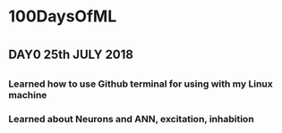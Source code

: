 # 100DaysOfML <h1>

## DAY0 25th JULY 2018 <h2>

### Learned how to use Github terminal for using with my Linux machine
### Learned about Neurons and ANN, excitation, inhabition
